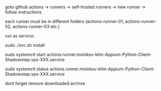 goto github actions -> runners -> self-hosted runners -> new runner -> follow instructions

each runner must be in different folders (actions-runner-01, actions-runner-02, actions-runner-03 etc.)

run as service:

sudo ./svc.sh install

sudo systemctl start actions.runner.molokov-klim-Appium-Python-Client-Shadowstep.vps-XXX.service

sudo systemctl status actions.runner.molokov-klim-Appium-Python-Client-Shadowstep.vps-XXX.service

dont forget remove downloaded archive
